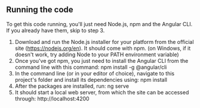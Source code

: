 ## Running the code

To get this code running, you'll just need Node.js, npm and the Angular CLI. If you already have them, skip to step 3.

1. Download and run the Node.js installer for your platform from the official site (https://nodejs.org/en). It should come with npm. (on Windows, if it doesn't work, try adding Node to your PATH environment variable)
2. Once you've got npm, you just need to install the Angular CLI from the command line with this command:
    npm install -g @angular/cli
3. In the command line (or in your editor of choice), navigate to this project's folder and install its dependencies using:
    npm install
4. After the packages are installed, run:
    ng serve
5. It should start a local web server, from which the site can be accessed through:
    http://localhost:4200